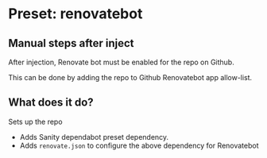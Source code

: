 # Preset: renovatebot

## Manual steps after inject

After injection, Renovate bot must be enabled for the repo on Github.

This can be done by adding the repo to Github Renovatebot app allow-list.

## What does it do?

Sets up the repo

- Adds Sanity dependabot preset dependency.
- Adds `renovate.json` to configure the above dependency for Renovatebot
